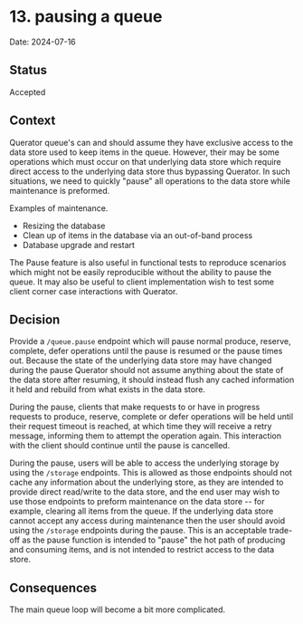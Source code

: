 # 13. pausing a queue

Date: 2024-07-16

## Status

Accepted

## Context

Querator queue's can and should assume they have exclusive access to the data store used to keep items in the queue.
However, their may be some operations which must occur on that underlying data store which require direct access to
the underlying data store thus bypassing Querator. In such situations, we need to quickly "pause" all operations to
the data store while maintenance is preformed.

Examples of maintenance.
* Resizing the database
* Clean up of items in the database via an out-of-band process
* Database upgrade and restart

The Pause feature is also useful in functional tests to reproduce scenarios which might not be easily reproducible 
without the ability to pause the queue. It may also be useful to client implementation wish to test some client 
corner case interactions with Querator.

## Decision

Provide a `/queue.pause` endpoint which will pause normal produce, reserve, complete, defer operations until the pause
is resumed or the pause times out. Because the state of the underlying data store may have changed during the pause
Querator should not assume anything about the state of the data store after resuming, it should instead flush any
cached information it held and rebuild from what exists in the data store. 

During the pause, clients that make requests to or have in progress requests to produce, reserve, complete or defer
operations will be held until their request timeout is reached, at which time they will receive a retry message, 
informing them to attempt the operation again. This interaction with the client should continue until the pause is 
cancelled.

During the pause, users will be able to access the underlying storage by using the `/storage` endpoints. This is 
allowed as those endpoints should not cache any information about the underlying store, as they are intended to 
provide direct read/write to the data store, and the end user may wish to use those endpoints to preform maintenance
on the data store -- for example, clearing all items from the queue. If the underlying data store cannot accept any 
access during maintenance then the user should avoid using the `/storage` endpoints during the pause. This is an 
acceptable trade-off as the pause function is intended to "pause" the hot path of producing and consuming items, 
and is not intended to restrict access to the data store.

## Consequences

The main queue loop will become a bit more complicated.
